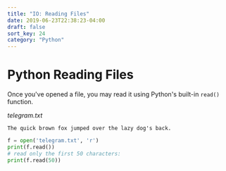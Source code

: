 ```yaml
---
title: "IO: Reading Files"
date: 2019-06-23T22:38:23-04:00
draft: false
sort_key: 24
category: "Python"
---
```

# Python Reading Files

Once you've opened a file, you may read it using Python's built-in `read()` function.

*telegram.txt*
```
The quick brown fox jumped over the lazy dog's back.
```

```python
f = open('telegram.txt', 'r')
print(f.read())
# read only the first 50 characters:
print(f.read(50))
```
